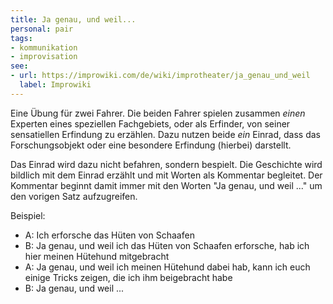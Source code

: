 ```yaml
---
title: Ja genau, und weil...
personal: pair
tags:
- kommunikation
- improvisation
see:
- url: https://improwiki.com/de/wiki/improtheater/ja_genau_und_weil
  label: Improwiki
---
```


Eine Übung für zwei Fahrer. Die beiden Fahrer spielen zusammen _einen_ Experten
eines speziellen Fachgebiets, oder als Erfinder, von seiner sensatiellen Erfindung zu
erzählen. Dazu nutzen beide _ein_ Einrad, dass das Forschungsobjekt oder eine
besondere Erfindung (hierbei) darstellt.

Das Einrad wird dazu nicht befahren, sondern bespielt. Die Geschichte wird
bildlich mit dem Einrad erzählt und mit Worten als Kommentar begleitet. Der
Kommentar beginnt damit immer mit den Worten "Ja genau, und weil ..." um den
vorigen Satz aufzugreifen.

Beispiel:

- A: Ich erforsche das Hüten von Schaafen
- B: Ja genau, und weil ich das Hüten von Schaafen erforsche, hab ich hier
  meinen Hütehund mitgebracht
- A: Ja genau, und weil ich meinen Hütehund dabei hab, kann ich euch einige
  Tricks zeigen, die ich ihm beigebracht habe
- B: Ja genau, und weil ...
